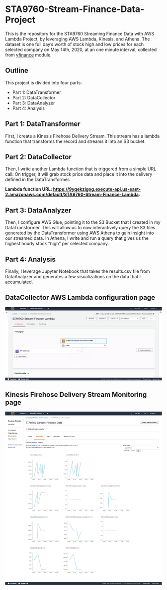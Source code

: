 # STA9760-Stream-Finance-Data-Project
This is the repository for the STA9760 Streaming Finance Data with AWS Lambda Project, by leveraging AWS Lambda, Kinesis, and Athena. The dataset is one full day’s worth of stock high and low prices for each selected company on May 14th, 2020, at an one minute interval, collected from [yfinance](https://pypi.org/project/yfinance/) module.

## Outline
This project is divided into four parts:
- Part 1: DataTransformer
- Part 2: DataCollector
- Part 3: DataAnalyzer
- Part 4: Analysis

## Part 1: DataTransformer
First, I create a Kinesis Firehose Delivery Stream. This stream has a lambda function that transforms the record and streams it into an S3 bucket. 

## Part 2: DataCollector
Then, I write another Lambda function that is triggered from a simple URL call. On trigger, it will grab stock price data and place it into the delivery defined in the DataTransformer. 

**Lambda function URL: https://9yqekzjgog.execute-api.us-east-2.amazonaws.com/default/STA9760-Stream-Finance-Lambda.**

## Part 3: DataAnalyzer
Then, I configure AWS Glue, pointing it to the S3 Bucket that I created in my DataTransformer. This will allow us to now interactively query the S3 files generated by the DataTransformer using AWS Athena to gain insight into our streamed data. In Athena, I write and run a query that gives us the highest hourly stock “high” per selected company.

## Part 4: Analysis
Finally, I leverage Jupyter Notebook that takes the results.csv file from DataAnalyzer and generates a few visualizations on the data that I accumulated. 

## DataCollector AWS Lambda configuration page
![lambda](https://github.com/yb19/STA9760-Stream-Finance-Data-Project/blob/master/assets/lambda.png?raw=true)

## Kinesis Firehose Delivery Stream Monitoring page
![kinesis](https://github.com/yb19/STA9760-Stream-Finance-Data-Project/blob/master/assets/kinesis.png?raw=true)
